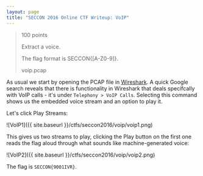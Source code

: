 ```yaml
---
layout: page
title: "SECCON 2016 Online CTF Writeup: VoIP"
---
```


> 100 points
> 
> Extract a voice.
>
> The flag format is SECCON{[A-Z0-9]}.
>
> voip.pcap 

As usual we start by opening the PCAP file in [Wireshark](https://www.wireshark.org/). A quick Google search reveals that there is functionality in Wireshark that deals specifcally with VoIP calls - it's under ```Telephony > VoIP Calls```. Selecting this command shows us the embedded voice stream and an option to play it.

Let's click Play Streams:

![VoIP1]({{ site.baseurl }}/ctfs/seccon2016/voip/voip1.png)

This gives us two streams to play, clicking the Play button on the first one reads the flag aloud through what sounds like machine-generated voice:

![VoIP2]({{ site.baseurl }}/ctfs/seccon2016/voip/voip2.png)

The flag is ```SECCON{9001IVR}```.


